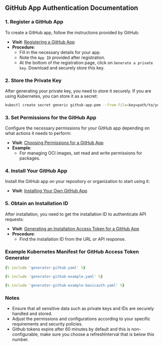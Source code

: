 ## GitHub App Authentication Documentation

### 1. Register a GitHub App
To create a GitHub app, follow the instructions provided by GitHub:

- **Visit**: [Registering a GitHub App](https://docs.github.com/en/apps/creating-github-apps/registering-a-github-app/registering-a-github-app#registering-a-github-app)
- **Procedure**:
  - Fill in the necessary details for your app.
  - Note the `App ID` provided after registration.
  - At the bottom of the registration page, click on `Generate a private key`. Download and securely store this key.

### 2. Store the Private Key
After generating your private key, you need to store it securely. If you are using Kubernetes, you can store it as a secret:

```bash
kubectl create secret generic github-app-pem --from-file=key=path/to/your/private-key.pem
```

### 3. Set Permissions for the GitHub App
Configure the necessary permissions for your GitHub app depending on what actions it needs to perform:

- **Visit**: [Choosing Permissions for a GitHub App](https://docs.github.com/en/apps/creating-github-apps/registering-a-github-app/choosing-permissions-for-a-github-app#choosing-permissions-for-rest-api-access)
- **Example**:
  - For managing OCI images, set read and write permissions for packages.

### 4. Install Your GitHub App
Install the GitHub app on your repository or organization to start using it:

- **Visit**: [Installing Your Own GitHub App](https://docs.github.com/en/apps/using-github-apps/installing-your-own-github-app)

### 5. Obtain an Installation ID
After installation, you need to get the installation ID to authenticate API requests:

- **Visit**: [Generating an Installation Access Token for a GitHub App](https://docs.github.com/en/apps/creating-github-apps/authenticating-with-a-github-app/generating-an-installation-access-token-for-a-github-app#generating-an-installation-access-token)
- **Procedure**:
  - Find the installation ID from the URL or API response.

### Example Kubernetes Manifest for GitHub Access Token Generator

```yaml
{% include 'generator-github.yaml' %}
```

```yaml
{% include 'generator-github-example.yaml' %}
```

```yaml
{% include 'generator-github-example-basicauth.yaml' %}
```

### Notes
- Ensure that all sensitive data such as private keys and IDs are securely handled and stored.
- Adjust the permissions and configurations according to your specific requirements and security policies.
- Github tokens expire after 60 minutes by default and this is non-configurable, make sure you choose a refreshInterval that is below this number.
